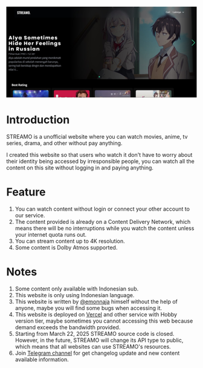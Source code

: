![STREAMO Screenshot](https://github.com/emonnaja/streamo-project/blob/main/streamo-screenshot.jpg?raw=true)

# Introduction
STREAMO is a unofficial website where you can watch movies, anime, tv series, drama, and other without pay anything.

I created this website so that users who watch it don't have to worry about their identity being accessed by irresponsible people, you can watch all the content on this site without logging in and paying anything.

# Feature
1. You can watch content without login or connect your other account to our service.
2. The content provided is already on a Content Delivery Network, which means there will be no interruptions while you watch the content unless your internet quota runs out.
3. You can stream content up to 4K resolution.
4. Some content is Dolby Atmos supported.

# Notes
1. Some content only available with Indonesian sub.
2. This website is only using Indonesian language.
3. This website is written by [@emonnaja](https://github.com/emonnaja) himself without the help of anyone, maybe you will find some bugs when accessing it.
4. This website is deployed on [Vercel](https://vercel.com/) and other service with Hobby version tier, maybe sometimes you cannot accessing this web because demand exceeds the bandwidth provided.
5. Starting from March 22, 2025 STREAMO source code is closed. However, in the future, STREAMO will change its API type to public, which means that all websites can use STREAMO's resources.
6. Join [Telegram channel](https://t.me/+enNQXjdr21g1MDc1) for get changelog update and new content available information.
